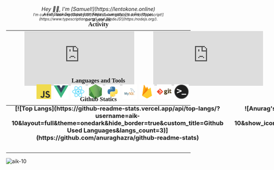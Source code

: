 <p align="center">
  <i>Hey 👋🏽, I'm [Samuel!](https://lentokone.online)</i>
  <h6 style="margin-top: -14px; font-size: 10px;" align="center">A Full Stack Developer from Finland, currently, I'm a️ Freelancer.</h6>
  <h6 style="margin-top: -34px; font-size: 10px;" align="center">I'm currently learning [GatsbyJS!](https://www.gatsbyjs.com), [Typescript!](https://www.typescriptlang.org/) and [NodeJS!](https:/nodejs.org/).</h6>
  <h6 style="margin-top: -34px; font-size: 10px;" align="center">I'm 18 year old.</h6>
</p>

------------

<h3 align="center" style="margin-top: -42px;">
  <span style="font-family: 'Lucida Console';">Activity</span>
</h3>
<div style="display: flex; margin-top: -32px;">
  <figure style="width: 50%; padding: 10px; border-radius: 25px;"><embed src="https://wakatime.com/share/@Lentokone/74fabe8a-3b0a-4e43-9118-3b9b6374d8b4.svg"></embed></figure>
  <figure style="width: 50%; padding: 10px; border-radius: 25px;"><embed src="https://wakatime.com/share/@Lentokone/1b1f7e30-ffda-4f87-ae5c-26398ef98f57.svg"></embed></figure>
</div>

<h3 align="center" style="margin-top: -52px;">
  <span style="font-family: 'Lucida Console';">Languages and Tools</span>

  <p align="center" style="display: flex;margin: auto;width: 70%;">
    <img style="margin-left: 7px;" height="40" src="https://raw.githubusercontent.com/github/explore/80688e429a7d4ef2fca1e82350fe8e3517d3494d/topics/javascript/javascript.png">
    <img style="margin-left: 7px;" height="40" src="https://raw.githubusercontent.com/github/explore/80688e429a7d4ef2fca1e82350fe8e3517d3494d/topics/vue/vue.png">
    <img style="margin-left: 7px;" height="40" src="https://raw.githubusercontent.com/github/explore/80688e429a7d4ef2fca1e82350fe8e3517d3494d/topics/react/react.png">
    <img style="margin-left: 7px;" height="40" src="https://raw.githubusercontent.com/github/explore/80688e429a7d4ef2fca1e82350fe8e3517d3494d/topics/nodejs/nodejs.png">
    <img style="margin-left: 7px;" height="40" src="https://raw.githubusercontent.com/github/explore/80688e429a7d4ef2fca1e82350fe8e3517d3494d/topics/python/python.png">
    <img style="margin-left: 7px;" height="40" src="https://raw.githubusercontent.com/github/explore/80688e429a7d4ef2fca1e82350fe8e3517d3494d/topics/mysql/mysql.png">
    <img style="margin-left: 7px;" height="40" src="https://raw.githubusercontent.com/github/explore/80688e429a7d4ef2fca1e82350fe8e3517d3494d/topics/firebase/firebase.png">
    <img style="margin-left: 7px;" height="40" src="https://raw.githubusercontent.com/github/explore/80688e429a7d4ef2fca1e82350fe8e3517d3494d/topics/git/git.png">
    <img style="margin-left: 7px;" height="40" src="https://raw.githubusercontent.com/github/explore/80688e429a7d4ef2fca1e82350fe8e3517d3494d/topics/terminal/terminal.png">
  </p>
</h3>

------------

<h3 align="center" style="margin-top: -42px;">
  <span style="font-family: 'Lucida Console';">Github Statics</span>
  <div style="display: flex; margin-top: -10px;">
   <div style="margin:15px;">[![Top Langs](https://github-readme-stats.vercel.app/api/top-langs/?username=aik-10&layout=full&theme=onedark&hide_border=true&custom_title=Github Used Languages&langs_count=3)](https://github.com/anuraghazra/github-readme-stats)</div>
   <div style="margin:15px;">![Anurag's github stats](https://github-readme-stats.vercel.app/api?username=aik-10&show_icons=true&theme=onedark&hide_border=true&custom_title=Aik-10 Ultimate Stats)</div>
  </div>
</h3>

------------

<p align="left"><img src="https://komarev.com/ghpvc/?username=AIK-10" alt="aik-10" /></p>
